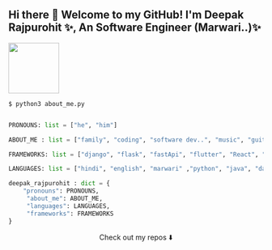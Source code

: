 <!-- ### Hi there 👋 -->

<!--
**AvinashRajPurohit/AvinashRajPurohit** is a ✨ _special_ ✨ repository because its `README.md` (this file) appears on your GitHub profile.

Here are some ideas to get you started:

- 🔭 I’m currently working on ...
- 🌱 I’m currently learning ...
- 👯 I’m looking to collaborate on ...
- 🤔 I’m looking for help with ...
- 💬 Ask me about ...
- 📫 How to reach me: ...
- 😄 Pronouns: ...
- ⚡ Fun fact: ...
-->

## Hi there 👋 Welcome to my GitHub! I'm Deepak Rajpurohit ✨, An Software Engineer (Marwari..)✨
<img src="https://cdn-icons-png.flaticon.com/512/3694/3694892.png" width="100">



```$ python3 about_me.py ```

```python

PRONOUNS: list = ["he", "him"]

ABOUT_ME : list = ["family", "coding", "software dev..", "music", "guitar", "Chai", "..." ]

FRAMEWORKS: list = ["django", "flask", "fastApi", "flutter", "React", "..."]

LANGUAGES: list = ["hindi", "english", "marwari" ,"python", "java", "dart", "C/C++", "javascript", "golang", "..."]

deepak_rajpurohit : dict = {
    "pronouns": PRONOUNS,
     "about_me": ABOUT_ME,
     "languages": LANGUAGES,
     "frameworks": FRAMEWORKS
}

```

<p align="center">
Check out my repos ⬇️  
</p>





